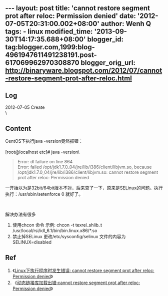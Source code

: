 --- layout: post title: 'cannot restore segment prot after reloc:
Permission denied' date: '2012-07-05T20:31:00.002+08:00' author: Wenh Q
tags: - linux modified\_time: '2013-09-30T14:17:35.688+08:00'
blogger\_id:
tag:blogger.com,1999:blog-4961947611491238191.post-617069962970308870
blogger\_orig\_url:
http://binaryware.blogspot.com/2012/07/cannot-restore-segment-prot-after-reloc.html
---

Log
---

2012-07-05 Create\
\

Content
-------

CentOS下执行java -version竟然报错：\
\
\[root@localhost etc\]\# java -version\

> Error: dl failure on line 864\
> Error: failed /opt/jdk1.7.0\_04/jre/lib/i386/client/libjvm.so, because
> /opt/jdk1.7.0\_04/jre/lib/i386/client/libjvm.so: cannot restore
> segment prot after reloc: Permission denied

<div>

一开始以为是32bit/64bit版本不对，后来查了一下，原来是SELinux的问题。执行执行：/usr/sbin/setenforce
0 <span style="background-color: white;">就好了。</span>

</div>

<div>

<span style="background-color: white;">\
</span>

</div>

<div>

<div>

解决办法有<span style="background-color: white;">很多</span>

</div>

<div>

1.  <span style="background-color: white;">使用chcon 命令 </span><span
    style="background-color: white;">示例: chcon -t texrel\_shlib\_t
    /usr/local/rsi/idl\_6.1/bin/bin.linux.x86/\*.so</span>
2.  <span style="background-color: white;">禁止掉SELinux </span><span
    style="background-color: white;">更改/etc/sysconfig/selinux
    文件的内容为 SELINUX=disabled</span>

Ref
---

</div>

</div>

<div>

1.  <span style="background-color: white;">《[Linux下执行程序时发生错误:
    cannot restore segment prot after reloc: Permission
    denied](http://www.wangchao.net.cn/bbsdetail_243209.html)》</span>
2.  <span style="background-color: white;">《[动态链接库加载出错:cannot
    restore segment prot after reloc: Permission
    denied](http://www.cnblogs.com/huangpeng/archive/2009/02/18/1393348.html)》</span>

</div>
